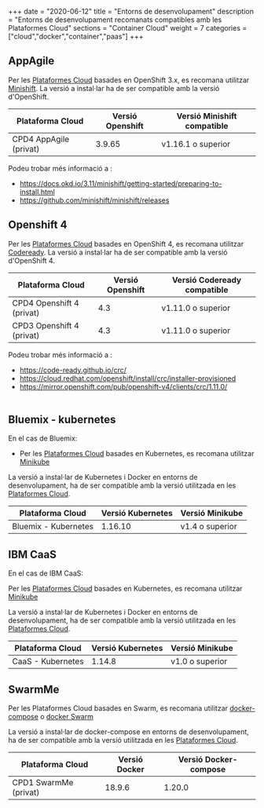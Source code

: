 +++
date        = "2020-06-12"
title       = "Entorns de desenvolupament"
description = "Entorns de desenvolupament recomanats compatibles amb les Plataformes Cloud"
sections    = "Container Cloud"
weight      = 7
categories  = ["cloud","docker","container","paas"]
+++

## AppAgile

Per les [Plataformes Cloud](http://canigo.ctti.gencat.cat/cloud/plataformes-cloud/) basades en OpenShift 3.x, es recomana utilitzar [Minishift](https://www.okd.io/minishift/). La versió a instal·lar ha de ser compatible amb la versió d'OpenShift.

**Plataforma Cloud**  | **Versió Openshift**   | **Versió Minishift compatible**
------------ | ------------ | ------------
CPD4 AppAgile (privat)  |  3.9.65  | v1.16.1 o superior

Podeu trobar més informació a :
- https://docs.okd.io/3.11/minishift/getting-started/preparing-to-install.html
- https://github.com/minishift/minishift/releases

## Openshift 4

Per les [Plataformes Cloud](http://canigo.ctti.gencat.cat/cloud/plataformes-cloud/) basades en OpenShift 4, es recomana utilitzar [Codeready](https://developers.redhat.com/products/codeready-containers/overview). La versió a instal·lar ha de ser compatible amb la versió d'OpenShift 4.

**Plataforma Cloud**  | **Versió Openshift**   | **Versió Codeready compatible**
------------ | ------------ | ------------
CPD4 Openshift 4 (privat)  |  4.3  | v1.11.0 o superior
CPD3 Openshift 4 (privat)  |  4.3  | v1.11.0 o superior

Podeu trobar més informació a :
- https://code-ready.github.io/crc/
- https://cloud.redhat.com/openshift/install/crc/installer-provisioned
- https://mirror.openshift.com/pub/openshift-v4/clients/crc/1.11.0/
<br/><br/>

## Bluemix - kubernetes

En el cas de Bluemix:

* Per les [Plataformes Cloud](http://canigo.ctti.gencat.cat/cloud/plataformes-cloud/) basades en Kubernetes, es recomana utilitzar [Minikube](https://kubernetes.io/docs/getting-started-guides/minikube/)

La versió a instal·lar de Kubernetes i  Docker en entorns de desenvolupament, ha de ser compatible amb la versió utilitzada en les [Plataformes Cloud](http://canigo.ctti.gencat.cat/cloud/plataformes-cloud/).


**Plataforma Cloud**  | **Versió Kubernetes**   |  **Versió Minikube**
------------ | ------------ | ------------
Bluemix - Kubernetes  |  1.16.10  | v1.4 o superior

## IBM CaaS

En el cas de IBM CaaS:

Per les [Plataformes Cloud](http://canigo.ctti.gencat.cat/cloud/plataformes-cloud/) basades en Kubernetes, es recomana utilitzar [Minikube](https://kubernetes.io/docs/getting-started-guides/minikube/)

La versió a instal·lar de Kubernetes i Docker en entorns de desenvolupament, ha de ser compatible amb la versió utilitzada en les [Plataformes Cloud](http://canigo.ctti.gencat.cat/cloud/plataformes-cloud/).

**Plataforma Cloud**  | **Versió Kubernetes**   |  **Versió Minikube**
------------ | ------------ | ------------
CaaS - Kubernetes  |  1.14.8  | v1.0 o superior

## SwarmMe

Per les Plataformes Cloud basades en Swarm, es recomana utilitzar  [docker-compose](https://docs.docker.com/compose/) o [docker Swarm]((https://docs.docker.com/engine/swarm/))

La versió a instal·lar de docker-compose en entorns de desenvolupament, ha de ser compatible amb la versió utilitzada en les [Plataformes Cloud](http://canigo.ctti.gencat.cat/cloud/plataformes-cloud/).

**Plataforma Cloud**  | **Versió Docker**   | **Versió Docker-compose**
------------ | ------------ | ------------
CPD1 SwarmMe (privat)	| 18.9.6 | 1.20.0

